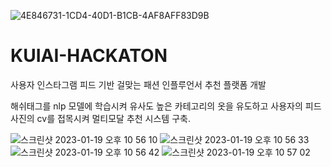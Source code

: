 ![4E846731-1CD4-40D1-B1CB-4AF8AFF83D9B](https://user-images.githubusercontent.com/68181449/223012573-d0422c3b-81c1-4ed9-b8bd-ce4c542eadec.jpeg)
# KUIAI-HACKATON

사용자 인스타그램 피드 기반 걸맞는 패션 인플루언서 추천 플랫폼 개발

해쉬태그를 nlp 모델에 학습시켜 유사도 높은 카테고리의 옷을 유도하고 사용자의 피드 사진의 cv를 접목시켜 멀티모달 추천 시스템 구축. 

![스크린샷 2023-01-19 오후 10 56 10](https://user-images.githubusercontent.com/68181449/213461257-7241c2fb-8640-4ca3-9f6d-d768baa5b2b1.png)
![스크린샷 2023-01-19 오후 10 56 33](https://user-images.githubusercontent.com/68181449/213461275-9fd4a955-3e4f-4c5d-9b19-18225180e925.png)
![스크린샷 2023-01-19 오후 10 56 42](https://user-images.githubusercontent.com/68181449/213461284-28efe773-e0fc-4459-80d2-c8c85ac7fa9a.png)
![스크린샷 2023-01-19 오후 10 57 02](https://user-images.githubusercontent.com/68181449/213461297-9e5e9dbe-71a3-483f-8b4d-d0b02a60ded5.png)
